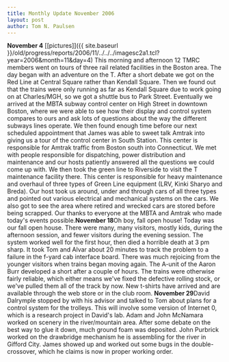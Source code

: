 ```yaml
---
title: Monthly Update November 2006 
layout: post
author: Tom N. Paulsen
---
```




 **November 4** [\[pictures]]({{ site.baseurl }}/old/progress/reports/2006/11/../../../imagesc2a1.tcl?year=2006&month=11&day=4)  This morning and afternoon 12 TMRC members went on tours of three rail related facilities in the Boston area. The day began with an adventure on the T. After a short debate we got on the Red Line at Central Square rather than Kendall Square. Then we found out that the trains were only running as far as Kendall Square due to work going on at Charles/MGH, so we got a shuttle bus to Park Street. Eventually we arrived at the MBTA subway control center on High Street in downtown Boston, where we were able to see how their display and control system compares to ours and ask lots of questions about the way the different subways lines operate.  We then found enough time before our next scheduled appointment that James was able to sweet talk Amtrak into giving us a tour of the control center in South Station. This center is responsible for Amtrak traffic from Boston south into Connecticut. We met with people responsible for dispatching, power distribution and maintenance and our hosts patiently answered all the questions we could come up with.  We then took the green line to Riverside to visit the T maintenance facility there. This center is responsible for heavy maintenance and overhaul of three types of Green Line equipment (LRV, Kinki Sharyo and Breda). Our host took us around, under and through cars of all three types and pointed out various electrical and mechanical systems on the cars. We also got to see the area where retired and wrecked cars are stored before being scrapped. Our thanks to everyone at the MBTA and Amtrak who made today's events possible.**November 18**Oh boy, fall open house! Today was our fall open house. There were many, many visitors, mostly kids, during the afternoon session, and fewer visitors during the evening session. The system worked well for the first hour, then died a horrible death at 3 pm sharp. It took Tom and Alvar about 20 minutes to track the problem to a failure in the f\-yard cab interface board. There was much rejoicing from the younger visitors when trains began moving again. The A\-unit of the Aaron Burr developed a short after a couple of hours. The trains were otherwise fairly reliable, which either means we've fixed the defective rolling stock, or we've pulled them all of the track by now. New t\-shirts have arrived and are available through the web store or in the club room. **November 29**David Dalrymple stopped by with his advisor and talked to Tom about plans for a control system for the trolleys. This will involve some version of Internet 0, which is a research project in David's lab. Adam and John McNamara worked on scenery in the river/mountain area. After some debate on the best way to glue it down, much ground foam was deposited. John Purbrick worked on the drawbridge mechanism he is assembling for the river in Gifford City. James showed up and worked out some bugs in the double\-crossover, which he claims is now in proper working order.   